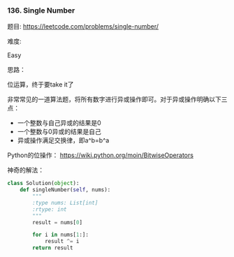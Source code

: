 ### 136. Single Number



题目:
<https://leetcode.com/problems/single-number/>


难度:

Easy


思路：

位运算，终于要take it了

非常常见的一道算法题，将所有数字进行异或操作即可。对于异或操作明确以下三点：

- 一个整数与自己异或的结果是0
- 一个整数与0异或的结果是自己
- 异或操作满足交换律，即a^b=b^a

Python的位操作：
<https://wiki.python.org/moin/BitwiseOperators>

神奇的解法：


```python
class Solution(object):
    def singleNumber(self, nums):
        """
        :type nums: List[int]
        :rtype: int
        """
        result = nums[0]

        for i in nums[1:]:
        	result ^= i
        return result
```

